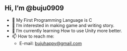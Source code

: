 ##  Hi, I’m @buju0909
- 🌱 My First Programming Language is C
- 👀 I’m interested in making game and writing story.
- 🌱 I’m currently learning How to use Unity more better.
- 📫 How to reach me:
  - E-mail: bujuhappy@gmail.com
 
<!---
buju0909/buju0909 is a ✨ special ✨ repository because its `README.md` (this file) appears on your GitHub profile.
You can click the Preview link to take a look at your changes.
--->
